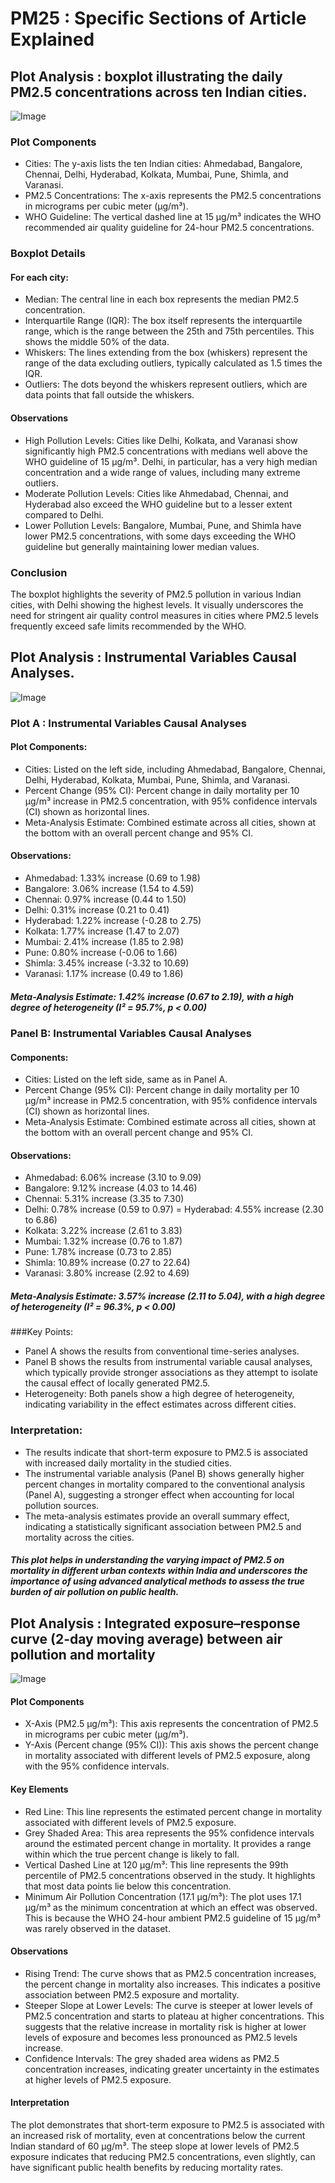 # PM25 : Specific Sections of Article Explained

## Plot Analysis :  boxplot illustrating the daily PM2.5 concentrations across ten Indian cities.

![Image](output.png)

### Plot Components
- Cities: The y-axis lists the ten Indian cities: Ahmedabad, Bangalore, Chennai, Delhi, Hyderabad, Kolkata, Mumbai, Pune, Shimla, and Varanasi.
- PM2.5 Concentrations: The x-axis represents the PM2.5 concentrations in micrograms per cubic meter (µg/m³).
- WHO Guideline: The vertical dashed line at 15 µg/m³ indicates the WHO recommended air quality guideline for 24-hour PM2.5 concentrations.

### Boxplot Details
#### For each city:
- Median: The central line in each box represents the median PM2.5 concentration.
- Interquartile Range (IQR): The box itself represents the interquartile range, which is the range between the 25th and 75th percentiles. This shows the middle 50% of the data.
- Whiskers: The lines extending from the box (whiskers) represent the range of the data excluding outliers, typically calculated as 1.5 times the IQR.
- Outliers: The dots beyond the whiskers represent outliers, which are data points that fall outside the whiskers.

#### Observations
- High Pollution Levels: Cities like Delhi, Kolkata, and Varanasi show significantly high PM2.5 concentrations with medians well above the WHO guideline of 15 µg/m³. Delhi, in particular, has a very high median concentration and a wide range of values, including many extreme outliers.
- Moderate Pollution Levels: Cities like Ahmedabad, Chennai, and Hyderabad also exceed the WHO guideline but to a lesser extent compared to Delhi.
- Lower Pollution Levels: Bangalore, Mumbai, Pune, and Shimla have lower PM2.5 concentrations, with some days exceeding the WHO guideline but generally maintaining lower median values.

### Conclusion
The boxplot highlights the severity of PM2.5 pollution in various Indian cities, with Delhi showing the highest levels. It visually underscores the need for stringent air quality control measures in cities where PM2.5 levels frequently exceed safe limits recommended by the WHO.

## Plot Analysis :  Instrumental Variables Causal Analyses.

![Image](output1.png)

### Plot A : Instrumental Variables Causal Analyses
#### Plot Components:
- Cities: Listed on the left side, including Ahmedabad, Bangalore, Chennai, Delhi, Hyderabad, Kolkata, Mumbai, Pune, Shimla, and Varanasi.
- Percent Change (95% CI): Percent change in daily mortality per 10 µg/m³ increase in PM2.5 concentration, with 95% confidence intervals (CI) shown as horizontal lines.
- Meta-Analysis Estimate: Combined estimate across all cities, shown at the bottom with an overall percent change and 95% CI.

#### Observations:
- Ahmedabad: 1.33% increase (0.69 to 1.98)
- Bangalore: 3.06% increase (1.54 to 4.59)
- Chennai: 0.97% increase (0.44 to 1.50)
- Delhi: 0.31% increase (0.21 to 0.41)
- Hyderabad: 1.22% increase (-0.28 to 2.75)
- Kolkata: 1.77% increase (1.47 to 2.07)
- Mumbai: 2.41% increase (1.85 to 2.98)
- Pune: 0.80% increase (-0.06 to 1.66)
- Shimla: 3.45% increase (-3.32 to 10.69)
- Varanasi: 1.17% increase (0.49 to 1.86)
##### Meta-Analysis Estimate: 1.42% increase (0.67 to 2.19), with a high degree of heterogeneity (I² = 95.7%, p < 0.00)

### Panel B: Instrumental Variables Causal Analyses
#### Components:
- Cities: Listed on the left side, same as in Panel A.
- Percent Change (95% CI): Percent change in daily mortality per 10 µg/m³ increase in PM2.5 concentration, with 95% confidence intervals (CI) shown as horizontal lines.
- Meta-Analysis Estimate: Combined estimate across all cities, shown at the bottom with an overall percent change and 95% CI.

#### Observations:
- Ahmedabad: 6.06% increase (3.10 to 9.09)
- Bangalore: 9.12% increase (4.03 to 14.46)
- Chennai: 5.31% increase (3.35 to 7.30)
- Delhi: 0.78% increase (0.59 to 0.97)
= Hyderabad: 4.55% increase (2.30 to 6.86)
- Kolkata: 3.22% increase (2.61 to 3.83)
- Mumbai: 1.32% increase (0.76 to 1.87)
- Pune: 1.78% increase (0.73 to 2.85)
- Shimla: 10.89% increase (0.27 to 22.64)
- Varanasi: 3.80% increase (2.92 to 4.69)
##### Meta-Analysis Estimate: 3.57% increase (2.11 to 5.04), with a high degree of heterogeneity (I² = 96.3%, p < 0.00)

###Key Points:
- Panel A shows the results from conventional time-series analyses.
- Panel B shows the results from instrumental variable causal analyses, which typically provide stronger associations as they attempt to isolate the causal effect of locally generated PM2.5.
- Heterogeneity: Both panels show a high degree of heterogeneity, indicating variability in the effect estimates across different cities.

### Interpretation:
- The results indicate that short-term exposure to PM2.5 is associated with increased daily mortality in the studied cities.
- The instrumental variable analysis (Panel B) shows generally higher percent changes in mortality compared to the conventional analysis (Panel A), suggesting a stronger effect when accounting for local pollution sources.
- The meta-analysis estimates provide an overall summary effect, indicating a statistically significant association between PM2.5 and mortality across the cities.

##### This plot helps in understanding the varying impact of PM2.5 on mortality in different urban contexts within India and underscores the importance of using advanced analytical methods to assess the true burden of air pollution on public health.

## Plot Analysis :  Integrated exposure–response curve (2-day moving average) between air pollution and mortality
![Image](output2.png)

#### Plot Components
- X-Axis (PM2.5 µg/m³): This axis represents the concentration of PM2.5 in micrograms per cubic meter (µg/m³).
- Y-Axis (Percent change (95% CI)): This axis shows the percent change in mortality associated with different levels of PM2.5 exposure, along with the 95% confidence intervals.

#### Key Elements
- Red Line: This line represents the estimated percent change in mortality associated with different levels of PM2.5 exposure.
- Grey Shaded Area: This area represents the 95% confidence intervals around the estimated percent change in mortality. It provides a range within which the true percent change is likely to fall.
- Vertical Dashed Line at 120 µg/m³: This line represents the 99th percentile of PM2.5 concentrations observed in the study. It highlights that most data points lie below this concentration.
- Minimum Air Pollution Concentration (17.1 µg/m³): The plot uses 17.1 µg/m³ as the minimum concentration at which an effect was observed. This is because the WHO 24-hour ambient PM2.5 guideline of 15 µg/m³ was rarely observed in the dataset.

#### Observations
- Rising Trend: The curve shows that as PM2.5 concentration increases, the percent change in mortality also increases. This indicates a positive association between PM2.5 exposure and mortality.
- Steeper Slope at Lower Levels: The curve is steeper at lower levels of PM2.5 concentration and starts to plateau at higher concentrations. This suggests that the relative increase in mortality risk is higher at lower levels of exposure and becomes less pronounced as PM2.5 levels increase.
- Confidence Intervals: The grey shaded area widens as PM2.5 concentration increases, indicating greater uncertainty in the estimates at higher levels of PM2.5 exposure.

#### Interpretation
The plot demonstrates that short-term exposure to PM2.5 is associated with an increased risk of mortality, even at concentrations below the current Indian standard of 60 µg/m³. The steep slope at lower levels of PM2.5 exposure indicates that reducing PM2.5 concentrations, even slightly, can have significant public health benefits by reducing mortality rates.
